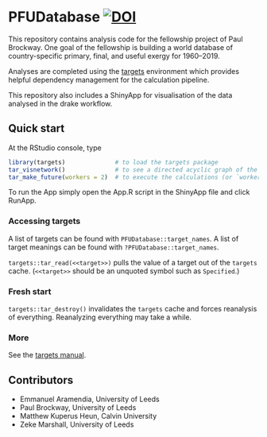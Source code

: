 
<!-- *********** -->
<!-- Note: README.md is generated from README.Rmd.   -->
<!-- Be sure to edit README.Rmd and generate the README.md file by Cmd/Ctl-shift-K -->
<!-- *********** -->

# PFUDatabase [![DOI](https://zenodo.org/badge/DOI/10.5281/zenodo.5228375.svg)](https://doi.org/10.5281/zenodo.5228375)

This repository contains analysis code for the fellowship project of
Paul Brockway. One goal of the fellowship is building a world database
of country-specific primary, final, and useful exergy for 1960–2019.

Analyses are completed using the
[targets](https://github.com/ropensci/targets) environment which
provides helpful dependency management for the calculation pipeline.

This repository also includes a ShinyApp for visualisation of the data
analysed in the drake workflow.

## Quick start

At the RStudio console, type

``` r
library(targets)              # to load the targets package   
tar_visnetwork()              # to see a directed acyclic graph of the calculations that will take place   
tar_make_future(workers = 2)  # to execute the calculations (or `workers = 8`, if you have enough cores)
```

To run the App simply open the App.R script in the ShinyApp file and
click RunApp.

### Accessing targets

A list of targets can be found with `PFUDatabase::target_names`. A list
of target meanings can be found with `?PFUDatabase::target_names`.

`targets::tar_read(<<target>>)` pulls the value of a target out of the
`targets` cache. (`<<target>>` should be an unquoted symbol such as
`Specified`.)

### Fresh start

`targets::tar_destroy()` invalidates the `targets` cache and forces
reanalysis of everything. Reanalyzing everything may take a while.

### More

See the [targets manual](https://books.ropensci.org/targets/).

## Contributors

-   Emmanuel Aramendia, University of Leeds
-   Paul Brockway, University of Leeds
-   Matthew Kuperus Heun, Calvin University
-   Zeke Marshall, University of Leeds
